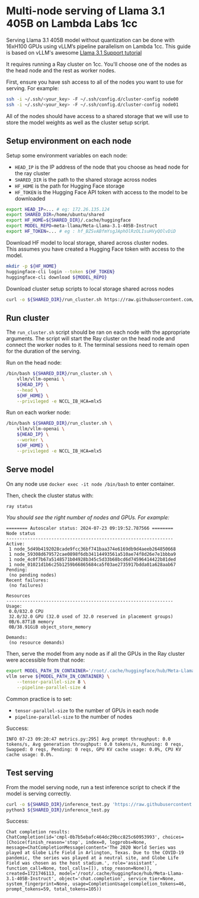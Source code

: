 # Multi-node serving of Llama 3.1 405B on Lambda Labs 1cc

Serving Llama 3.1 405B model without quantization can be done with 16xH100 GPUs using vLLM’s pipeline parallelism on Lambda 1cc. This guide is based on vLLM's awesome [Llama 3.1 Support tutorial](https://blog.vllm.ai/2024/07/23/llama31.html)

It requires running a Ray cluster on 1cc. You'll choose one of the nodes as the head node and the rest as worker nodes.

First, ensure you have ssh access to all of the nodes you want to use for serving.
For example:
```bash
ssh -i ~/.ssh/<your_key> -F ~/.ssh/config.d/cluster-config node00
ssh -i ~/.ssh/<your_key> -F ~/.ssh/config.d/cluster-config node01
```
All of the nodes should have access to a shared storage that we will use to store the model weights as well as the cluster setup script.


## Setup environment on each node

Setup some environment variables on each node:
- `HEAD_IP` is the IP address of the node that you choose as head node for the ray cluster
- `SHARED_DIR` is the path to the shared storage across nodes
- `HF_HOME` is the path for Hugging Face storage
- `HF_TOKEN` is the Hugging Face API token with access to the model to be downloaded
```bash
export HEAD_IP=... # eg: 172.26.135.124
export SHARED_DIR=/home/ubuntu/shared
export HF_HOME=${SHARED_DIR}/.cache/huggingface
export MODEL_REPO=meta-llama/Meta-Llama-3.1-405B-Instruct
export HF_TOKEN=... # eg : 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
```

Download HF model to local storage, shared across cluster nodes.  
This assumes you have created a Hugging Face token with access to the model.
```bash
mkdir -p ${HF_HOME}
huggingface-cli login --token ${HF_TOKEN}
huggingface-cli download ${MODEL_REPO}
```

Download cluster setup scripts to local storage shared across nodes
```bash
curl -o ${SHARED_DIR}/run_cluster.sh https://raw.githubusercontent.com/vllm-project/vllm/main/examples/run_cluster.sh
```

## Run cluster

The `run_cluster.sh` script should be ran on each node with the appropriate arguments. The script will start the Ray cluster on the head node and connect the worker nodes to it. The terminal sessions need to remain open for the duration of the serving.

Run on the head node:
```bash
/bin/bash ${SHARED_DIR}/run_cluster.sh \
    vllm/vllm-openai \
    ${HEAD_IP} \
    --head \
    ${HF_HOME} \
    --privileged -e NCCL_IB_HCA=mlx5
```

Run on each worker node:
```bash
/bin/bash ${SHARED_DIR}/run_cluster.sh \
    vllm/vllm-openai \
    ${HEAD_IP} \
    --worker \
    ${HF_HOME} \
    --privileged -e NCCL_IB_HCA=mlx5
```

## Serve model

On any node use `docker exec -it node /bin/bash` to enter container.

Then, check the cluster status with:
```bash
ray status
```
*You should see the right number of nodes and GPUs. For example:*
```
======== Autoscaler status: 2024-07-23 09:19:52.787566 ========
Node status
---------------------------------------------------------------
Active:
 1 node_5d49b4192028cade9fcc36bf741baa374e6169db9d4aeeb264850668
 1 node_59308d679572cae0898f6db34114493561a510ae74f8d26e7e1bbba9
 1 node_4c0f7b67a5148571b04928b345c5d33b68bcd6d74596414422b81ded
 1 node_01021d1b6c25b1259b66865684ca5f03ae2735917bdda01a628aab67
Pending:
 (no pending nodes)
Recent failures:
 (no failures)

Resources
---------------------------------------------------------------
Usage:
 0.0/832.0 CPU
 32.0/32.0 GPU (32.0 used of 32.0 reserved in placement groups)
 0B/6.87TiB memory
 0B/38.91GiB object_store_memory

Demands:
 (no resource demands)
```

Then, serve the model from any node as if all the GPUs in the Ray cluster were accessible from that node:
```bash
export MODEL_PATH_IN_CONTAINER='/root/.cache/huggingface/hub/Meta-Llama-3.1-405B-Instruct'
vllm serve ${MODEL_PATH_IN_CONTAINER} \
    --tensor-parallel-size 8 \
    --pipeline-parallel-size 4
```
Common practice is to set:
* `tensor-parallel-size` to the number of GPUs in each node
* `pipeline-parallel-size` to the number of nodes

Success:
```
INFO 07-23 09:20:47 metrics.py:295] Avg prompt throughput: 0.0 tokens/s, Avg generation throughput: 0.0 tokens/s, Running: 0 reqs, Swapped: 0 reqs, Pending: 0 reqs, GPU KV cache usage: 0.0%, CPU KV cache usage: 0.0%.
```

## Test serving

From the model serving node, run a test inference script to check if the model is serving correctly.
```bash
curl -o ${SHARED_DIR}/inference_test.py 'https://raw.githubusercontent.com/vllm-project/vllm/main/examples/openai_chat_completion_client.py'
python3 ${SHARED_DIR}/inference_test.py
```

Success:
```
Chat completion results:
ChatCompletion(id='cmpl-0b7b5ebafc464dc29bcc825c60953993', choices=[Choice(finish_reason='stop', index=0, logprobs=None, message=ChatCompletionMessage(content='The 2020 World Series was played at Globe Life Field in Arlington, Texas. Due to the COVID-19 pandemic, the series was played at a neutral site, and Globe Life Field was chosen as the host stadium.', role='assistant', function_call=None, tool_calls=[]), stop_reason=None)], created=1721746113, model='/root/.cache/huggingface/hub/Meta-Llama-3.1-405B-Instruct', object='chat.completion', service_tier=None, system_fingerprint=None, usage=CompletionUsage(completion_tokens=46, prompt_tokens=59, total_tokens=105))
```
